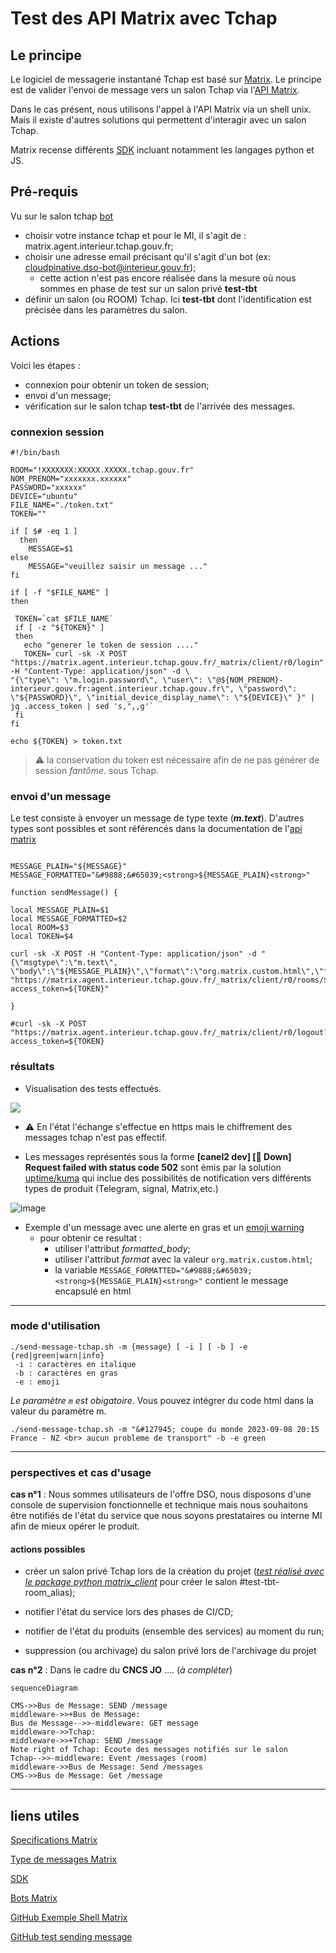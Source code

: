 # Test des API Matrix avec Tchap

## Le principe    

Le logiciel de messagerie instantané Tchap est basé sur [Matrix](https://spec.matrix.org/latest/).
Le principe est de valider l'envoi de message vers un salon Tchap via l'[API Matrix](https://spec.matrix.org/latest/).

Dans le cas présent, nous utilisons l'appel à l'API Matrix via un shell unix. Mais il existe d'autres solutions qui permettent d'interagir avec un salon Tchap. 

Matrix recense différents [SDK](https://matrix.org/ecosystem/sdks/) incluant notamment les langages python et JS.

## Pré-requis

Vu sur le salon tchap [bot](https://tchap.gouv.fr/#/room/#BotsetIntgrationsTchapU2tHdMEN80D:agent.dinum.tchap.gouv.fr)

- choisir votre instance tchap et pour le MI, il s'agit de : matrix.agent.interieur.tchap.gouv.fr;
- choisir une adresse email précisant qu'il s'agit d'un bot (ex: cloudpinative.dso-bot@interieur.gouv.fr);
    - cette action n'est pas encore réalisée dans la mesure où nous sommes en phase de test sur un salon privé **test-tbt**
- définir un salon (ou ROOM) Tchap. Ici **test-tbt** dont l'identification est précisée dans les paramètres du salon.

## Actions

Voici les étapes :
- connexion pour obtenir un token de session;
- envoi d'un message;
- vérification sur le salon tchap **test-tbt** de l'arrivée des messages.

### connexion session

``` shell
#!/bin/bash

ROOM="!XXXXXXX:XXXXX.XXXXX.tchap.gouv.fr"
NOM_PRENOM="xxxxxxx.xxxxxx"
PASSWORD="xxxxxx"
DEVICE="ubuntu"
FILE_NAME="./token.txt"
TOKEN=""

if [ $# -eq 1 ]
  then
    MESSAGE=$1
else
    MESSAGE="veuillez saisir un message ..."
fi

if [ -f "$FILE_NAME" ]
then

 TOKEN=`cat $FILE_NAME`
 if [ -z "${TOKEN}" ]
 then
   echo "generer le token de session ...."
   TOKEN=`curl -sk -X POST "https://matrix.agent.interieur.tchap.gouv.fr/_matrix/client/r0/login" -H "Content-Type: application/json" -d \
"{\"type\": \"m.login.password\", \"user\": \"@${NOM_PRENOM}-interieur.gouv.fr:agent.interieur.tchap.gouv.fr\", \"password\": \"${PASSWORD}\", \"initial_device_display_name\": \"${DEVICE}\" }" | jq .access_token | sed 's,",,g'`
 fi
fi

echo ${TOKEN} > token.txt

```

> :warning: la conservation du token est nécessaire afin de ne pas générer de session *fantôme*. sous Tchap. 

### envoi d'un message

Le test consiste à envoyer un message de type texte (**_m.text_**). D'autres types sont possibles et sont référencés dans la documentation de l'[api matrix](https://spec.matrix.org/latest/client-server-api/#mroommessage-msgtypes)


``` shell

MESSAGE_PLAIN="${MESSAGE}"
MESSAGE_FORMATTED="&#9888;&#65039;<strong>${MESSAGE_PLAIN}<strong>"

function sendMessage() {

local MESSAGE_PLAIN=$1
local MESSAGE_FORMATTED=$2
local ROOM=$3
local TOKEN=$4

curl -sk -X POST -H "Content-Type: application/json" -d "{\"msgtype\":\"m.text\", \"body\":\"${MESSAGE_PLAIN}\",\"format\":\"org.matrix.custom.html\",\"formatted_body\":\"${MESSAGE_FORMATTED}\"}" "https://matrix.agent.interieur.tchap.gouv.fr/_matrix/client/r0/rooms/${ROOM}/send/m.room.message?access_token=${TOKEN}"

}

#curl -sk -X POST "https://matrix.agent.interieur.tchap.gouv.fr/_matrix/client/r0/logout?access_token=${TOKEN} 

```
     
### résultats

- Visualisation des tests effectués.

![](https://storage.gra.cloud.ovh.net/v1/AUTH_0f20d409cb2a4c9786c769e2edec0e06/padnumerique/uploads/bab90b86-b92b-4e6b-b870-e39cb3573eee.png)

- :warning: En l'état l'échange s'effectue en https mais le chiffrement des messages tchap n'est pas effectif.

- Les messages représentés sous la forme **[canel2 dev] [🔴 Down] Request failed with status code 502** sont émis par la solution [uptime/kuma](https://github.com/louislam/uptime-kuma) qui inclue des possibilités de notification vers différents types de produit (Telegram, signal, Matrix,etc.)

![image](https://github.com/mogador26/test-api-matrix/assets/38534196/2f22487a-8a1a-49cb-b4ea-ad6801496c9a)

- Exemple d'un message avec une alerte en gras et un [emoji warning](https://emojiguide.org/warning)
  - pour obtenir ce resultat :
    - utiliser l'attribut *formatted_body*;
    - utiliser l'attribut *format* avec la valeur `org.matrix.custom.html`;
    - la variable `MESSAGE_FORMATTED="&#9888;&#65039;<strong>${MESSAGE_PLAIN}<strong>"` contient le message encapsulé en html
      
---
### mode d'utilisation

```shell
./send-message-tchap.sh -m {message} [ -i ] [ -b ] -e {red|green|warn|info}
 -i : caractères en italique
 -b : caractères en gras
 -e : emoji
```

*Le paramètre `m` est obigatoire*. Vous pouvez intégrer du code html dans la valeur du paramètre m.

```
./send-message-tchap.sh -m "&#127945; coupe du monde 2023-09-08 20:15 France - NZ <br> aucun probleme de transport" -b -e green
```

---
### perspectives et cas d'usage 

**cas n°1** :
Nous sommes utilisateurs de l'offre DSO, nous disposons d'une console de supervision fonctionnelle et technique mais nous souhaitons être notifiés de l'état du service que nous soyons prestataires ou interne MI afin de mieux opérer le produit.

#### actions possibles

- créer un salon privé Tchap lors de la création du projet ([*test réalisé avec le package python matrix_client*](https://pypi.org/project/matrix-client/) pour créer le salon #test-tbt-room_alias);

- notifier l'état du service lors des phases de CI/CD;
- notifier de l'état du produits (ensemble des services) au moment du run;
- suppression (ou archivage) du salon privé lors de l'archivage du projet


**cas n°2** :
Dans le cadre du **CNCS JO** .... (*à compléter*)

```mermaid
sequenceDiagram

CMS->>Bus de Message: SEND /message
middleware->>+Bus de Message: 
Bus de Message-->>-middleware: GET message
middleware->>Tchap: 
middleware->>+Tchap: SEND /message  
Note right of Tchap: Ecoute des messages notifiés sur le salon 
Tchap-->>-middleware: Event /messages (room)
middleware->>Bus de Message: Send /messages
CMS->>Bus de Message: Get /message
```

---


## liens utiles
[Specifications Matrix](https://spec.matrix.org/latest/)

[Type de messages Matrix](https://spec.matrix.org/latest/client-server-api/#mroommessage-msgtypes)

[SDK](https://matrix.org/ecosystem/sdks/)

[Bots Matrix](https://www.matrix.org/bots/)

[GitHub Exemple Shell Matrix](https://github.com/fabianonline/matrix.sh)

[GitHub test sending message](https://gist.github.com/RickCogley/69f430d4418ae5498e8febab44d241c9)
